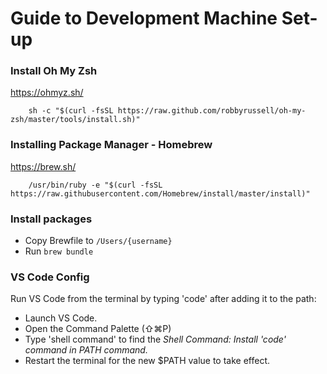 # Guide to Development Machine Set-up

### Install Oh My Zsh
https://ohmyz.sh/

```
    sh -c "$(curl -fsSL https://raw.github.com/robbyrussell/oh-my-zsh/master/tools/install.sh)"
```


### Installing Package Manager - Homebrew 
https://brew.sh/
```
    /usr/bin/ruby -e "$(curl -fsSL https://raw.githubusercontent.com/Homebrew/install/master/install)"
```


### Install packages
- Copy Brewfile to `/Users/{username}`
- Run `brew bundle`

### VS Code Config

Run VS Code from the terminal by typing 'code' after adding it to the path:

- Launch VS Code.
- Open the Command Palette (⇧⌘P)
- Type 'shell command' to find the *Shell Command: Install 'code' command in PATH command.*
- Restart the terminal for the new $PATH value to take effect.
